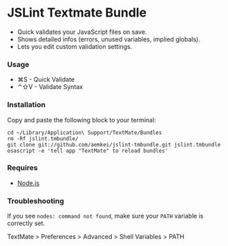 # JSLint Textmate Bundle #

* Quick validates your JavaScript files on save.
* Shows detailed infos (errors, unused variables, implied globals).
* Lets you edit custom validation settings.

### Usage ###

* ⌘S - Quick Validate
* ⌃⇧V - Validate Syntax

### Installation ###

Copy and paste the following block to your terminal:

    cd ~/Library/Application\ Support/TextMate/Bundles
    rm -Rf jslint.tmbundle/
    git clone git://github.com/aemkei/jslint-tmbundle.git jslint.tmbundle
    osascript -e 'tell app "TextMate" to reload bundles'

### Requires ###

* [Node.js](nodejs.org/)

### Troubleshooting ###

If you see `nodes: command not found`, make sure your `PATH` variable is correctly set.    

TextMate > Preferences > Advanced > Shell Variables > PATH
